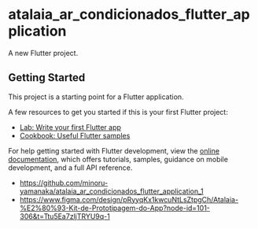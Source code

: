 # atalaia_ar_condicionados_flutter_application

A new Flutter project.

## Getting Started

This project is a starting point for a Flutter application.

A few resources to get you started if this is your first Flutter project:

- [Lab: Write your first Flutter app](https://docs.flutter.dev/get-started/codelab)
- [Cookbook: Useful Flutter samples](https://docs.flutter.dev/cookbook)

For help getting started with Flutter development, view the
[online documentation](https://docs.flutter.dev/), which offers tutorials,
samples, guidance on mobile development, and a full API reference.

- https://github.com/minoru-yamanaka/atalaia_ar_condicionados_flutter_application_1
- https://www.figma.com/design/pRyyqKx1kwcuNtLsZtpgCh/Atalaia-%E2%80%93-Kit-de-Prototipagem-do-App?node-id=101-306&t=Ttu5Ea7zljTRYU9q-1


